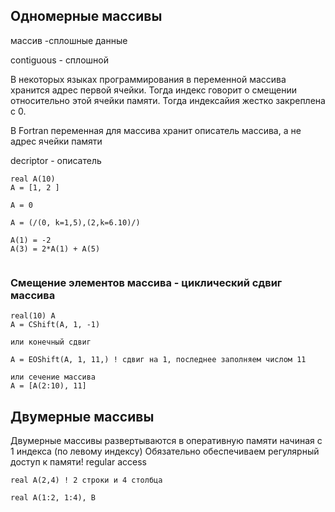 ## Одномерные массивы

массив -сплошные данные

contiguous - сплошной

В некоторых языках программирования в переменной массива хранится адрес первой ячейки. Тогда индекс говорит о смещении относительно этой ячейки памяти. Тогда индексайия жестко закреплена с 0.

В Fortran переменная для массива хранит описатель массива, а не адрес ячейки памяти

decriptor - описатель

```
real A(10)
A = [1, 2 ]

A = 0

A = (/(0, k=1,5),(2,k=6.10)/)

A(1) = -2
A(3) = 2*A(1) + A(5)


```

### Смещение элементов массива - циклический сдвиг массива

```
real(10) A
A = CShift(A, 1, -1)

или конечный сдвиг

A = EOShift(A, 1, 11,) ! сдвиг на 1, последнее заполняем числом 11

или сечение массива
A = [A(2:10), 11]
```

## Двумерные массивы

Двумерные массивы развертываются в оперативную памяти начиная с 1 индекса (по левому индексу)
Обязательно обеспечиваем регулярный доступ к памяти! regular access

```
real A(2,4) ! 2 строки и 4 столбца

real A(1:2, 1:4), B
```
